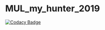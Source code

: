 # MUL_my_hunter_2019
[![Codacy Badge](https://api.codacy.com/project/badge/Grade/1782cab77a594a8a86335b17eb595c61)](https://app.codacy.com/manual/Anglaisjulie/MUL_my_hunter_2019?utm_source=github.com&utm_medium=referral&utm_content=Anglaisjulie/MUL_my_hunter_2019&utm_campaign=Badge_Grade_Dashboard)